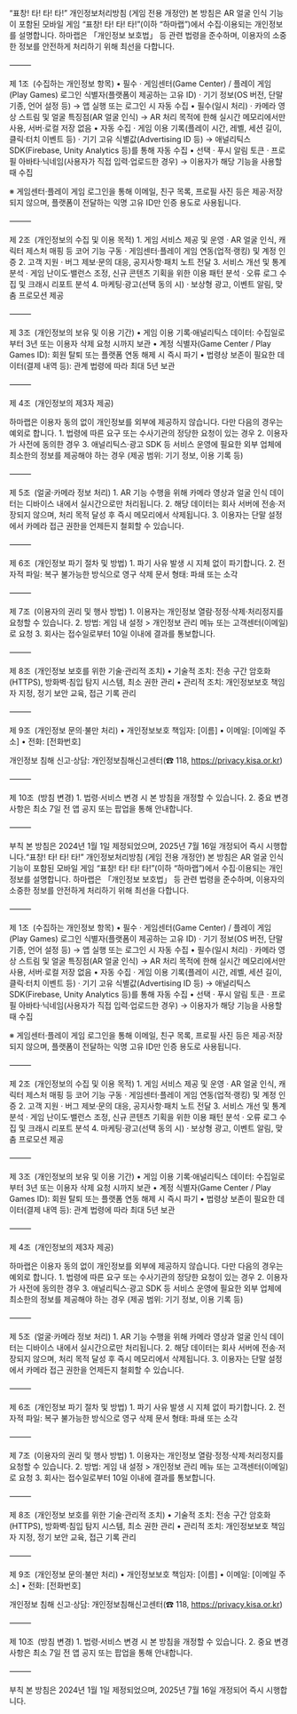 “표창! 타! 타! 타!” 개인정보처리방침 (게임 전용 개정안)
본 방침은 AR 얼굴 인식 기능이 포함된 모바일 게임 “표창! 타! 타! 타!”(이하 “하마랩”)에서 수집·이용되는 개인정보를 설명합니다. 하마랩은 「개인정보 보호법」 등 관련 법령을 준수하며, 이용자의 소중한 정보를 안전하게 처리하기 위해 최선을 다합니다.

⸻

제 1조 (수집하는 개인정보 항목)
	•	필수
· 게임센터(Game Center) / 플레이 게임(Play Games) 로그인 식별자(플랫폼이 제공하는 고유 ID)
· 기기 정보(OS 버전, 단말 기종, 언어 설정 등)
→ 앱 실행 또는 로그인 시 자동 수집
	•	필수(일시 처리)
· 카메라 영상 스트림 및 얼굴 특징점(AR 얼굴 인식)
→ AR 처리 목적에 한해 실시간 메모리에서만 사용, 서버·로컬 저장 없음
	•	자동 수집
· 게임 이용 기록(플레이 시간, 레벨, 세션 길이, 클릭·터치 이벤트 등)
· 기기 고유 식별값(Advertising ID 등)
→ 애널리틱스 SDK(Firebase, Unity Analytics 등)를 통해 자동 수집
	•	선택
· 푸시 알림 토큰
· 프로필 아바타·닉네임(사용자가 직접 입력·업로드한 경우)
→ 이용자가 해당 기능을 사용할 때 수집

※ 게임센터·플레이 게임 로그인을 통해 이메일, 친구 목록, 프로필 사진 등은 제공·저장되지 않으며, 플랫폼이 전달하는 익명 고유 ID만 인증 용도로 사용됩니다.

⸻

제 2조 (개인정보의 수집 및 이용 목적)
	1.	게임 서비스 제공 및 운영
· AR 얼굴 인식, 캐릭터 제스처 매핑 등 코어 기능 구동
· 게임센터·플레이 게임 연동(업적·랭킹) 및 계정 인증
	2.	고객 지원
· 버그 제보·문의 대응, 공지사항·패치 노트 전달
	3.	서비스 개선 및 통계 분석
· 게임 난이도·밸런스 조정, 신규 콘텐츠 기획을 위한 이용 패턴 분석
· 오류 로그 수집 및 크래시 리포트 분석
	4.	마케팅·광고(선택 동의 시)
· 보상형 광고, 이벤트 알림, 맞춤 프로모션 제공

⸻

제 3조 (개인정보의 보유 및 이용 기간)
	•	게임 이용 기록·애널리틱스 데이터: 수집일로부터 3년 또는 이용자 삭제 요청 시까지 보관
	•	계정 식별자(Game Center / Play Games ID): 회원 탈퇴 또는 플랫폼 연동 해제 시 즉시 파기
	•	법령상 보존이 필요한 데이터(결제 내역 등): 관계 법령에 따라 최대 5년 보관

⸻

제 4조 (개인정보의 제3자 제공)

하마랩은 이용자 동의 없이 개인정보를 외부에 제공하지 않습니다. 다만 다음의 경우는 예외로 합니다.
	1.	법령에 따른 요구 또는 수사기관의 정당한 요청이 있는 경우
	2.	이용자가 사전에 동의한 경우
	3.	애널리틱스·광고 SDK 등 서비스 운영에 필요한 외부 업체에 최소한의 정보를 제공해야 하는 경우
(제공 범위: 기기 정보, 이용 기록 등)

⸻

제 5조 (얼굴·카메라 정보 처리)
	1.	AR 기능 수행을 위해 카메라 영상과 얼굴 인식 데이터는 디바이스 내에서 실시간으로만 처리됩니다.
	2.	해당 데이터는 회사 서버에 전송·저장되지 않으며, 처리 목적 달성 후 즉시 메모리에서 삭제됩니다.
	3.	이용자는 단말 설정에서 카메라 접근 권한을 언제든지 철회할 수 있습니다.

⸻

제 6조 (개인정보 파기 절차 및 방법)
	1.	파기 사유 발생 시 지체 없이 파기합니다.
	2.	전자적 파일: 복구 불가능한 방식으로 영구 삭제
문서 형태: 파쇄 또는 소각

⸻

제 7조 (이용자의 권리 및 행사 방법)
	1.	이용자는 개인정보 열람·정정·삭제·처리정지를 요청할 수 있습니다.
	2.	방법: 게임 내 설정 > 개인정보 관리 메뉴 또는 고객센터(이메일)로 요청
	3.	회사는 접수일로부터 10일 이내에 결과를 통보합니다.

⸻

제 8조 (개인정보 보호를 위한 기술·관리적 조치)
	•	기술적 조치: 전송 구간 암호화(HTTPS), 방화벽·침입 탐지 시스템, 최소 권한 관리
	•	관리적 조치: 개인정보보호 책임자 지정, 정기 보안 교육, 접근 기록 관리

⸻

제 9조 (개인정보 문의·불만 처리)
	•	개인정보보호 책임자: [이름]
	•	이메일: [이메일 주소]
	•	전화: [전화번호]

개인정보 침해 신고·상담: 개인정보침해신고센터(☎ 118, https://privacy.kisa.or.kr)

⸻

제 10조 (방침 변경)
	1.	법령·서비스 변경 시 본 방침을 개정할 수 있습니다.
	2.	중요 변경 사항은 최소 7일 전 앱 공지 또는 팝업을 통해 안내합니다.

⸻

부칙
본 방침은 2024년 1월 1일 제정되었으며, 2025년 7월 16일 개정되어 즉시 시행합니다.“표창! 타! 타! 타!” 개인정보처리방침 (게임 전용 개정안)
본 방침은 AR 얼굴 인식 기능이 포함된 모바일 게임 “표창! 타! 타! 타!”(이하 “하마랩”)에서 수집·이용되는 개인정보를 설명합니다. 하마랩은 「개인정보 보호법」 등 관련 법령을 준수하며, 이용자의 소중한 정보를 안전하게 처리하기 위해 최선을 다합니다.

⸻

제 1조 (수집하는 개인정보 항목)
	•	필수
· 게임센터(Game Center) / 플레이 게임(Play Games) 로그인 식별자(플랫폼이 제공하는 고유 ID)
· 기기 정보(OS 버전, 단말 기종, 언어 설정 등)
→ 앱 실행 또는 로그인 시 자동 수집
	•	필수(일시 처리)
· 카메라 영상 스트림 및 얼굴 특징점(AR 얼굴 인식)
→ AR 처리 목적에 한해 실시간 메모리에서만 사용, 서버·로컬 저장 없음
	•	자동 수집
· 게임 이용 기록(플레이 시간, 레벨, 세션 길이, 클릭·터치 이벤트 등)
· 기기 고유 식별값(Advertising ID 등)
→ 애널리틱스 SDK(Firebase, Unity Analytics 등)를 통해 자동 수집
	•	선택
· 푸시 알림 토큰
· 프로필 아바타·닉네임(사용자가 직접 입력·업로드한 경우)
→ 이용자가 해당 기능을 사용할 때 수집

※ 게임센터·플레이 게임 로그인을 통해 이메일, 친구 목록, 프로필 사진 등은 제공·저장되지 않으며, 플랫폼이 전달하는 익명 고유 ID만 인증 용도로 사용됩니다.

⸻

제 2조 (개인정보의 수집 및 이용 목적)
	1.	게임 서비스 제공 및 운영
· AR 얼굴 인식, 캐릭터 제스처 매핑 등 코어 기능 구동
· 게임센터·플레이 게임 연동(업적·랭킹) 및 계정 인증
	2.	고객 지원
· 버그 제보·문의 대응, 공지사항·패치 노트 전달
	3.	서비스 개선 및 통계 분석
· 게임 난이도·밸런스 조정, 신규 콘텐츠 기획을 위한 이용 패턴 분석
· 오류 로그 수집 및 크래시 리포트 분석
	4.	마케팅·광고(선택 동의 시)
· 보상형 광고, 이벤트 알림, 맞춤 프로모션 제공

⸻

제 3조 (개인정보의 보유 및 이용 기간)
	•	게임 이용 기록·애널리틱스 데이터: 수집일로부터 3년 또는 이용자 삭제 요청 시까지 보관
	•	계정 식별자(Game Center / Play Games ID): 회원 탈퇴 또는 플랫폼 연동 해제 시 즉시 파기
	•	법령상 보존이 필요한 데이터(결제 내역 등): 관계 법령에 따라 최대 5년 보관

⸻

제 4조 (개인정보의 제3자 제공)

하마랩은 이용자 동의 없이 개인정보를 외부에 제공하지 않습니다. 다만 다음의 경우는 예외로 합니다.
	1.	법령에 따른 요구 또는 수사기관의 정당한 요청이 있는 경우
	2.	이용자가 사전에 동의한 경우
	3.	애널리틱스·광고 SDK 등 서비스 운영에 필요한 외부 업체에 최소한의 정보를 제공해야 하는 경우
(제공 범위: 기기 정보, 이용 기록 등)

⸻

제 5조 (얼굴·카메라 정보 처리)
	1.	AR 기능 수행을 위해 카메라 영상과 얼굴 인식 데이터는 디바이스 내에서 실시간으로만 처리됩니다.
	2.	해당 데이터는 회사 서버에 전송·저장되지 않으며, 처리 목적 달성 후 즉시 메모리에서 삭제됩니다.
	3.	이용자는 단말 설정에서 카메라 접근 권한을 언제든지 철회할 수 있습니다.

⸻

제 6조 (개인정보 파기 절차 및 방법)
	1.	파기 사유 발생 시 지체 없이 파기합니다.
	2.	전자적 파일: 복구 불가능한 방식으로 영구 삭제
문서 형태: 파쇄 또는 소각

⸻

제 7조 (이용자의 권리 및 행사 방법)
	1.	이용자는 개인정보 열람·정정·삭제·처리정지를 요청할 수 있습니다.
	2.	방법: 게임 내 설정 > 개인정보 관리 메뉴 또는 고객센터(이메일)로 요청
	3.	회사는 접수일로부터 10일 이내에 결과를 통보합니다.

⸻

제 8조 (개인정보 보호를 위한 기술·관리적 조치)
	•	기술적 조치: 전송 구간 암호화(HTTPS), 방화벽·침입 탐지 시스템, 최소 권한 관리
	•	관리적 조치: 개인정보보호 책임자 지정, 정기 보안 교육, 접근 기록 관리

⸻

제 9조 (개인정보 문의·불만 처리)
	•	개인정보보호 책임자: [이름]
	•	이메일: [이메일 주소]
	•	전화: [전화번호]

개인정보 침해 신고·상담: 개인정보침해신고센터(☎ 118, https://privacy.kisa.or.kr)

⸻

제 10조 (방침 변경)
	1.	법령·서비스 변경 시 본 방침을 개정할 수 있습니다.
	2.	중요 변경 사항은 최소 7일 전 앱 공지 또는 팝업을 통해 안내합니다.

⸻

부칙
본 방침은 2024년 1월 1일 제정되었으며, 2025년 7월 16일 개정되어 즉시 시행합니다.
